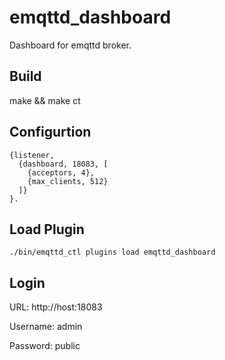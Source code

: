 
emqttd_dashboard
================

Dashboard for emqttd broker.

Build
------

make && make ct

Configurtion
------------

```
{listener,
  {dashboard, 18083, [
    {acceptors, 4},
    {max_clients, 512}
  ]}
}.
```

Load Plugin
-----------

```
./bin/emqttd_ctl plugins load emqttd_dashboard
```

Login
-----

URL: http://host:18083

Username: admin

Password: public

